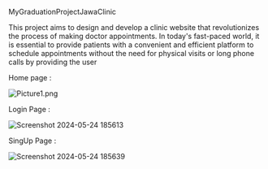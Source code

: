 ﻿MyGraduationProjectJawaClinic

This project aims to design and develop a clinic website that revolutionizes the 
process of making doctor appointments. In today's fast-paced world, it is 
essential to provide patients with a convenient and efficient platform to 
schedule appointments without the need for physical visits or long phone calls 
by providing the user

Home page :

![Picture1.png](https://drive.google.com/file/d/1ylpJjNTL1CTV4TMzFDhF85Xq7V7aQGjJ/view?usp=sharing)

Login Page :

![Screenshot 2024-05-24 185613](https://github.com/MOMENSHEHADEH/JawaClinicProject/assets/141729731/ad968876-16e2-4a10-99cf-719ea6f73849)

SingUp Page :

![Screenshot 2024-05-24 185639](https://github.com/MOMENSHEHADEH/JawaClinicProject/assets/141729731/0d681f09-ad33-4026-88bc-e1b9897f212d)
